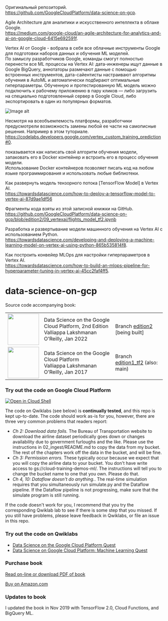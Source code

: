 Оригинальный репозиторий.  
https://github.com/GoogleCloudPlatform/data-science-on-gcp.  

Agile Architecture для аналитики и искусственного интеллекта в облаке Google.  
https://medium.com/google-cloud/an-agile-architecture-for-analytics-and-ai-on-google-cloud-6415e692591f.  

Vertex AI от Google - вобрала в себя все облачные инструменты Google для подготовки наборов данных и обучения ML моделей.  
По замыслу разработчиков Google, команды смогут полностью перенести все ML процессы на Vertex AI: дата-инженеры ищут данные в Google BigQuery, аннотаторы размечают данные с помощью встроенных инструментов, дата-сайентисты настраивают алгоритмы обучения в AutoML и автоматически подбирают оптимальные гиперпараметры. Обученную и протестированную ML модель можно подключить к рабочему приложению в пару кликов — либо загрузить на специально подготовленный сервер в Google Cloud, либо экспортировать в один из популярных форматов.  

![Image alt](https://habrastorage.org/webt/hy/if/nw/hyifnwdmv9usazdat8l3yo9mtqu.png)

Несмотря на всеобъемлемость платформы, разработчики предусмотрели возможность замены любой ее части на самописные решения. Например в этом туториале.  
https://codelabs.developers.google.com/vertex_custom_training_prediction#0.  

показывается как написать свой алгоритм обучения модели, запаковать его в Docker контейнер и встроить его в процесс обучения модели.  
Использование Docker контейнеров позволяет писать код на любом языке программирования и использовать любые библиотеки.  


Как развернуть модель тензорного потока [TensorFlow Model] в Vertex AI.  
https://towardsdatascience.com/how-to-deploy-a-tensorflow-model-to-vertex-ai-87d9ae1df56

Фрагменты кода взяты из этой записной книжки на GitHub.  
https://github.com/GoogleCloudPlatform/data-science-on-gcp/blob/edition2/09_vertexai/flights_model_tf2.ipynb

Разработка и развертывание модели машинного обучения на Vertex AI с использованием Python.  
https://towardsdatascience.com/developing-and-deploying-a-machine-learning-model-on-vertex-ai-using-python-865b535814f8.  

Как построить конвейер MLOps для настройки гиперпараметров в Vertex AI.  
https://towardsdatascience.com/how-to-build-an-mlops-pipeline-for-hyperparameter-tuning-in-vertex-ai-45cc2faf4ff5.  

# data-science-on-gcp

Source code accompanying book:

<table>
<tr>
  <td>
  <img src="https://images-na.ssl-images-amazon.com/images/I/51dgw%2BCYSOL._SX379_BO1,204,203,200_.jpg" height="100"/>
  </td>
  <td>
  Data Science on the Google Cloud Platform, 2nd Edition <br/>
  Valliappa Lakshmanan <br/>
  O'Reilly, Jan 2022
  </td>
  <td>
  Branch <a href="https://github.com/GoogleCloudPlatform/data-science-on-gcp/tree/edition2">edition2</a> [being built]
  </td>
</tr>
<tr>
  <td>
  <img src="https://images-na.ssl-images-amazon.com/images/I/51dgw%2BCYSOL._SX379_BO1,204,203,200_.jpg" height="100"/>
  </td>
  <td>
  Data Science on the Google Cloud Platform <br/>
  Valliappa Lakshmanan <br/>
  O'Reilly, Jan 2017
  </td>
  <td>
  Branch <a href="https://github.com/GoogleCloudPlatform/data-science-on-gcp/tree/edition1_tf2">edition1_tf2</a> (also: main)
  </td>
</table>

### Try out the code on Google Cloud Platform
<a href="https://console.cloud.google.com/cloudshell/open?git_repo=https://github.com/GoogleCloudPlatform/data-science-on-gcp&page=editor&open_in_editor=README.md"> <img alt="Open in Cloud Shell" src ="http://gstatic.com/cloudssh/images/open-btn.png"></a>

The code on Qwiklabs (see below) is **continually tested**, and this repo is kept up-to-date.
The code should work as-is for you, however, there are three very common problems that readers report:
* <i>Ch 2: Download data fails.</i> The Bureau of Transportation website to download the airline dataset periodically goes down or changes availability due to government furloughs and the like.
Please use the instructions in 02_ingest/README.md to copy the data from my bucket. The rest of the chapters work off the data in the
bucket, and will be fine.
* <i>Ch 3: Permission errors.</i> These typically occur because we expect that you will copy the airline data to your bucket. You don't have write access to gs://cloud-training-demos-ml/. The instructions will tell you to change the bucket name to one that you own. Please do that.
* <i>Ch 4, 10: Dataflow doesn't do anything.</i>. The real-time simulation requires that you simultaneously run simulate.py and the Dataflow pipeline. If the Dataflow pipeline is not progressing, make sure that the simulate program is still running.

If the code doesn't work for you, I recommend that you try the corresponding Qwiklab lab to see if there is some step that you missed.
If you still have problems, please leave feedback in Qwiklabs, or file an issue in this repo.

### Try out the code on Qwiklabs

- [Data Science on the Google Cloud Platform Quest](https://google.qwiklabs.com/quests/43)
- [Data Science on Google Cloud Platform: Machine Learning Quest](https://google.qwiklabs.com/quests/50)



### Purchase book
[Read on-line or download PDF of book](http://shop.oreilly.com/product/0636920057628.do)

[Buy on Amazon.com](https://www.amazon.com/Data-Science-Google-Cloud-Platform/dp/1491974567)

### Updates to book
I updated the book in Nov 2019 with TensorFlow 2.0, Cloud Functions, and BigQuery ML.
